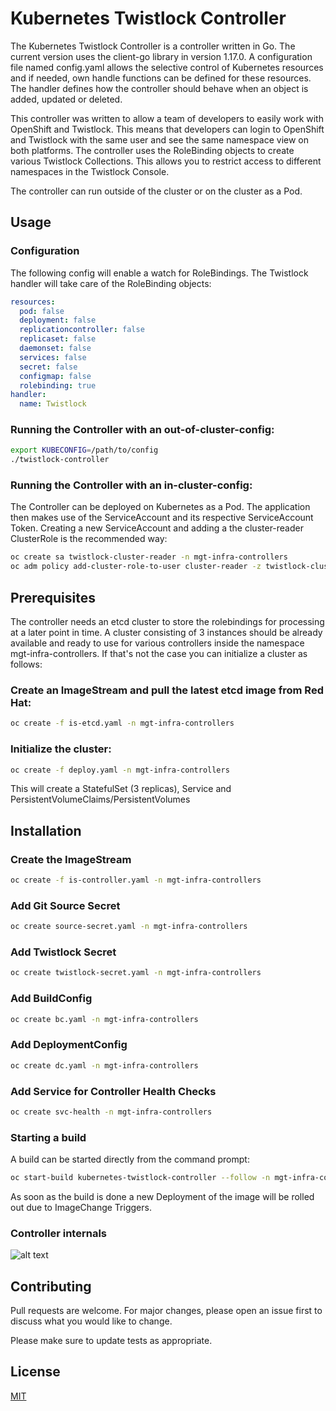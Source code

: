 # Kubernetes Twistlock Controller

The Kubernetes Twistlock Controller is a controller written in Go. The current version uses the client-go library in version 1.17.0.
A configuration file named config.yaml allows the selective control of Kubernetes resources and if needed, own handle functions can be defined for these resources. The handler defines how the controller should behave when an object is added, updated or deleted.

This controller was written to allow a team of developers to easily work with OpenShift and Twistlock. This means that developers can login to OpenShift and Twistlock with the same user and see the same namespace view on both platforms.
The controller uses the RoleBinding objects to create various Twistlock Collections. This allows you to restrict access to different namespaces in the Twistlock Console.

The controller can run outside of the cluster or on the cluster as a Pod.



## Usage

### Configuration

The following config will enable a watch for RoleBindings. The Twistlock handler will take care of the RoleBinding objects:
```yaml
resources:
  pod: false
  deployment: false
  replicationcontroller: false
  replicaset: false
  daemonset: false
  services: false
  secret: false
  configmap: false
  rolebinding: true
handler:
  name: Twistlock
```

### Running the Controller with an out-of-cluster-config:
```bash
export KUBECONFIG=/path/to/config
./twistlock-controller
```

### Running the Controller with an in-cluster-config:
The Controller can be deployed on Kubernetes as a Pod. The application then makes use of the ServiceAccount and its respective ServiceAccount Token.
Creating a new ServiceAccount and adding a the cluster-reader ClusterRole is the recommended way:
```bash
oc create sa twistlock-cluster-reader -n mgt-infra-controllers
oc adm policy add-cluster-role-to-user cluster-reader -z twistlock-cluster-reader -n mgt-infra-controllers
```

## Prerequisites

The controller needs an etcd cluster to store the rolebindings for processing at a later point in time.
A cluster consisting of 3 instances should be already available and ready to use for various controllers inside the namespace mgt-infra-controllers.
If that's not the case you can initialize a cluster as follows:

### Create an ImageStream and pull the latest etcd image from Red Hat:
```bash
oc create -f is-etcd.yaml -n mgt-infra-controllers
```

### Initialize the cluster:
```bash
oc create -f deploy.yaml -n mgt-infra-controllers
```
This will create a StatefulSet (3 replicas), Service and PersistentVolumeClaims/PersistentVolumes 

## Installation

### Create the ImageStream
```bash
oc create -f is-controller.yaml -n mgt-infra-controllers
```

### Add Git Source Secret
```bash
oc create source-secret.yaml -n mgt-infra-controllers
```

### Add Twistlock Secret
```bash
oc create twistlock-secret.yaml -n mgt-infra-controllers
```

### Add BuildConfig
```bash
oc create bc.yaml -n mgt-infra-controllers
```

### Add DeploymentConfig
```bash
oc create dc.yaml -n mgt-infra-controllers
```

### Add Service for Controller Health Checks
```bash
oc create svc-health -n mgt-infra-controllers
```

### Starting a build
A build can be started directly from the command prompt:
```bash
oc start-build kubernetes-twistlock-controller --follow -n mgt-infra-controllers
```
As soon as the build is done a new Deployment of the image will be rolled out due to ImageChange Triggers.

### Controller internals
![alt text](https://tfs-prod.service.raiffeisen.ch:8081/tfs/RCH/87c91262-4a39-419e-93de-93b48f0f3d84/_apis/git/repositories/417f93a8-48d9-4309-af3b-fdef7ce71fe1/Items?path=%2Ftools%2Fkubernetes-twistlock-controller%2Fdrawing%2Farchitecture.jpeg&versionDescriptor%5BversionOptions%5D=0&versionDescriptor%5BversionType%5D=0&versionDescriptor%5Bversion%5D=master&download=false&resolveLfs=true&%24format=octetStream&api-version=5.0-preview.1)

## Contributing
Pull requests are welcome. For major changes, please open an issue first to discuss what you would like to change.

Please make sure to update tests as appropriate.

## License
[MIT](https://choosealicense.com/licenses/mit/)
